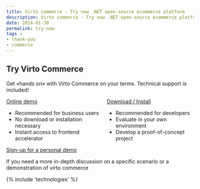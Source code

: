 ```yaml
---
title: Virto commerce - Try now .NET open-source ecommerce platform
description: Virto commerce - Try now .NET open-source ecommerce platform
date: 2014-01-30
permalink: try-now
tags : 
- thank-you
- commerce
---
```

<article role="main" class="main">
	<div class="try-now responsive">
		<h1 class="head-title">Try Virto Commerce</h1>
		<p class="text">Get «hands on» with Virto Commerce on your terms. Technical support is included!</p>
		<div class="columns clearfix">
			<div class="column">
				<a class="button fill large" href="/try-now/online-demo">Online demo</a>
				<ul class="list">
					<li>Recommended for business users</li>
					<li>No download or installation necessary</li>
					<li>Instant access to frontend accelerator</li>
				</ul>
			</div>
			<div class="column">
				<a class="button fill large" href="/try-now-download">Download / Install</a>
				<ul class="list">
					<li>Recommended for developers</li>
					<li>Evaluate in your own environment</li>
					<li>Develop a proof-of-concept project</li>
				</ul>
			</div>
		</div>
		<a class="button mini" href="/demo">Sign-up for a personal demo</a>
		<p class="text-mini">If you need a more in-depth discussion on a specific scenario or a demonstration of virto commerce</p>
	</div>
	{% include 'technologies' %}
</article>
